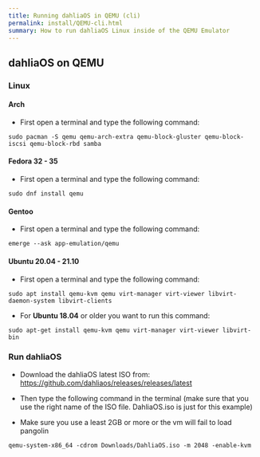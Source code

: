 ```yaml
---
title: Running dahliaOS in QEMU (cli)
permalink: install/QEMU-cli.html
summary: How to run dahliaOS Linux inside of the QEMU Emulator
---
```

## dahliaOS on QEMU

### Linux

#### Arch
- First open a terminal and type the following command:

```
sudo pacman -S qemu qemu-arch-extra qemu-block-gluster qemu-block-iscsi qemu-block-rbd samba
```

#### Fedora 32 - 35
- First open a terminal and type the following command:

```
sudo dnf install qemu
```

#### Gentoo
- First open a terminal and type the following command:

```
emerge --ask app-emulation/qemu
```

#### Ubuntu 20.04 - 21.10
- First open a terminal and type the following command:

```
sudo apt install qemu-kvm qemu virt-manager virt-viewer libvirt-daemon-system libvirt-clients
```

- For **Ubuntu 18.04** or older you want to run this command: 

```
sudo apt-get install qemu-kvm qemu virt-manager virt-viewer libvirt-bin
```

### Run dahliaOS
- Download the dahliaOS latest ISO from: https://github.com/dahliaos/releases/releases/latest

- Then type the following command in the terminal (make sure that you use the right name of the ISO file. DahliaOS.iso is just for this example)

- Make sure you use a least 2GB or more or the vm will fail to load pangolin

```
qemu-system-x86_64 -cdrom Downloads/DahliaOS.iso -m 2048 -enable-kvm
```
